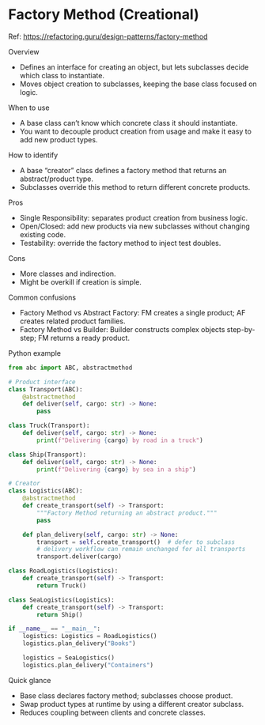 # Factory Method (Creational)

Ref: https://refactoring.guru/design-patterns/factory-method

Overview
- Defines an interface for creating an object, but lets subclasses decide which class to instantiate.
- Moves object creation to subclasses, keeping the base class focused on logic.

When to use
- A base class can’t know which concrete class it should instantiate.
- You want to decouple product creation from usage and make it easy to add new product types.

How to identify
- A base “creator” class defines a factory method that returns an abstract/product type.
- Subclasses override this method to return different concrete products.

Pros
- Single Responsibility: separates product creation from business logic.
- Open/Closed: add new products via new subclasses without changing existing code.
- Testability: override the factory method to inject test doubles.

Cons
- More classes and indirection.
- Might be overkill if creation is simple.

Common confusions
- Factory Method vs Abstract Factory: FM creates a single product; AF creates related product families.
- Factory Method vs Builder: Builder constructs complex objects step-by-step; FM returns a ready product.

Python example
```python
from abc import ABC, abstractmethod

# Product interface
class Transport(ABC):
    @abstractmethod
    def deliver(self, cargo: str) -> None:
        pass

class Truck(Transport):
    def deliver(self, cargo: str) -> None:
        print(f"Delivering {cargo} by road in a truck")

class Ship(Transport):
    def deliver(self, cargo: str) -> None:
        print(f"Delivering {cargo} by sea in a ship")

# Creator
class Logistics(ABC):
    @abstractmethod
    def create_transport(self) -> Transport:
        """Factory Method returning an abstract product."""
        pass

    def plan_delivery(self, cargo: str) -> None:
        transport = self.create_transport()  # defer to subclass
        # delivery workflow can remain unchanged for all transports
        transport.deliver(cargo)

class RoadLogistics(Logistics):
    def create_transport(self) -> Transport:
        return Truck()

class SeaLogistics(Logistics):
    def create_transport(self) -> Transport:
        return Ship()

if __name__ == "__main__":
    logistics: Logistics = RoadLogistics()
    logistics.plan_delivery("Books")

    logistics = SeaLogistics()
    logistics.plan_delivery("Containers")
```

Quick glance
- Base class declares factory method; subclasses choose product.
- Swap product types at runtime by using a different creator subclass.
- Reduces coupling between clients and concrete classes.
